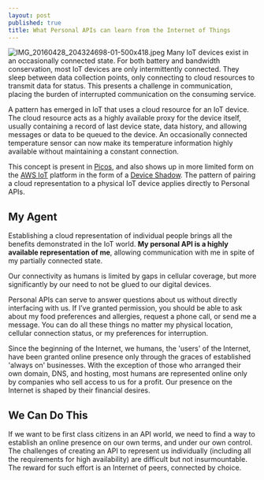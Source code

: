 ```yaml
---
layout: post
published: true
title: What Personal APIs can learn from the Internet of Things
---
```

![IMG_20160428_204324698-01-500x418.jpeg]({{site.baseurl}}/media/IMG_20160428_204324698-01-500x418.jpeg)
Many IoT devices exist in an occasionally connected state. For both battery and bandwidth conservation, most IoT devices are only intermittently connected. They sleep between data collection points, only connecting to cloud resources to transmit data for status. This presents a challenge in communication, placing the burden of interrupted communication on the consuming service.

A pattern has emerged in IoT that uses a cloud resource for an IoT device. The cloud resource acts as a highly available proxy for the device itself, usually containing a record of last device state, data history, and allowing messages or data to be queued to the device. An occasionally connected temperature sensor can now make its temperature information highly available without maintaining a constant connection.

This concept is present in [Picos][pico], and also shows up in more limited form on the [AWS IoT][awsiot] platform in the form of a [Device Shadow][ds]. The pattern of pairing a cloud representation to a physical IoT device applies directly to Personal APIs.

## My Agent

Establishing a cloud representation of individual people brings all the benefits demonstrated in the IoT world. **My personal API is a highly available representation of me**, allowing communication with me in spite of my partially connected state. 

Our connectivity as humans is limited by gaps in cellular coverage, but more significantly by our need to not be glued to our digital devices.

Personal APIs can serve to answer questions about us without directly interfacing with us. If I’ve granted permission, you should be able to ask about my food preferences and allergies, request a phone call, or send me a message. You can do all these things no matter my physical location, cellular connection status, or my preferences for interruption.

Since the beginning of the Internet, we humans, the 'users' of the Internet, have been granted online presence only through the graces of established 'always on' businesses. With the exception of those who arranged their own domain, DNS, and hosting, most humans are represented online only by companies who sell access to us for a profit. Our presence on the Internet is shaped by their financial desires. 

## We Can Do This

If we want to be first class citizens in an API world, we need to find a way to establish an online presence on our own terms, and under our own control. The challenges of creating an API to represent us individually (including all the requirements for high availability) are difficult but not insurmountable. The reward for such effort is an Internet of peers, connected by choice.

[ds]: http://docs.aws.amazon.com/iot/latest/developerguide/iot-thing-shadows.html
[pico]: https://picolabs.atlassian.net/wiki/display/docs/Persistent+Compute+Objects
[awsiot]: https://aws.amazon.com/iot/
